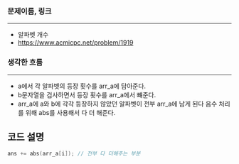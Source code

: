 ### 문제이름, 링크
---
- 알파벳 개수
- https://www.acmicpc.net/problem/1919

### 생각한 흐름
---
- a에서 각 알파벳의 등장 횟수를 arr_a에 담아준다.
- b문자열을 검사하면서 등장 횟수를 arr_a에서 뺴준다.
- arr_a에 a와 b에 각각 등장하지 않았던 알파벳이 전부 arr_a에 남게 된다 음수 처리를 위해 abs를 사용해서 다 더 해준다.
## **코드 설명**
```cpp
ans += abs(arr_a[i]); // 전부 다 더해주는 부분
```